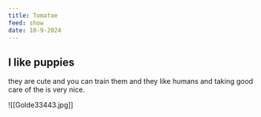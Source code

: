 ```yaml
---
title: Tomatoe
feed: show
date: 10-9-2024
---
```

## I like puppies
they are cute and you can train them and they like humans and taking good care of the is very nice.

![[Golde33443.jpg]]